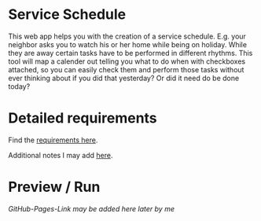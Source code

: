# Service Schedule

This web app helps you with the creation of a service schedule. 
E.g. your neighbor asks you to watch his or her home while being on holiday. 
While they are away certain tasks have to be performed in different rhythms. This tool will map a calender out telling you what to do when with checkboxes attached, so you can easily check them and perform those tasks without ever thinking about if you did that yesterday? Or did it need do be done today?

# Detailed requirements

Find the [requirements here](Documentation/requirements.md).

Additional notes I may add [here](Documentation/notes.md).

# Preview / Run 

*GitHub-Pages-Link may be added here later by me*
